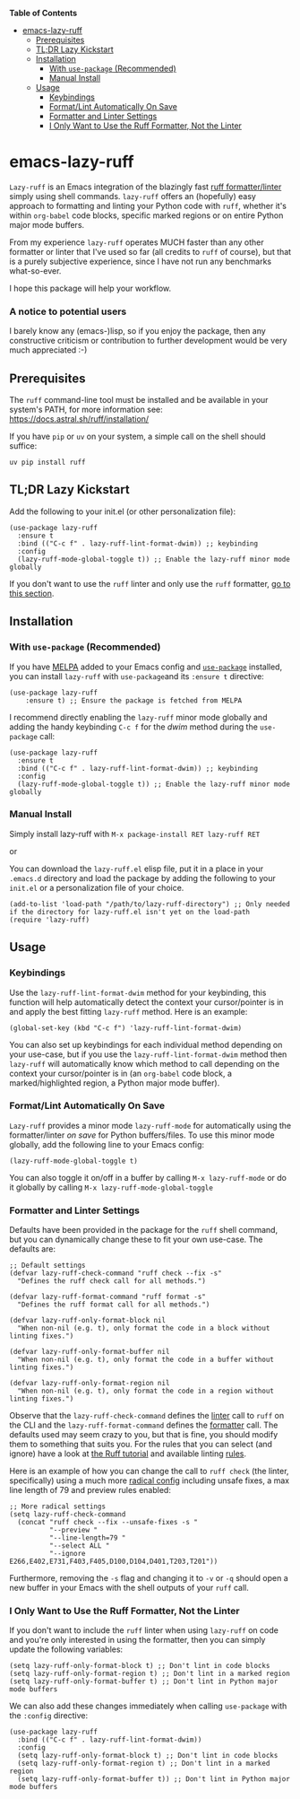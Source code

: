 <!-- TOC was generated using markdown-toc package for Emacs -->
<!-- markdown-toc start - Don't edit this section. Run M-x markdown-toc-refresh-toc -->
**Table of Contents**

- [emacs-lazy-ruff](#emacs-lazy-ruff)
    - [Prerequisites](#prerequisites)
    - [TL;DR Lazy Kickstart](#tldr-lazy-kickstart)
    - [Installation](#installation)
        - [With `use-package` (Recommended)](#with-use-package-recommended)
        - [Manual Install](#manual-install)
    - [Usage](#usage)
        - [Keybindings](#keybindings)
        - [Format/Lint Automatically On Save](#formatlint-automatically-on-save)
        - [Formatter and Linter Settings](#formatter-and-linter-settings)
        - [I Only Want to Use the Ruff Formatter, Not the Linter](#i-only-want-to-use-the-ruff-formatter-not-the-linter)

<!-- markdown-toc end -->
# emacs-lazy-ruff

`Lazy-ruff` is an Emacs integration of the blazingly fast [ruff
formatter/linter](https://docs.astral.sh/ruff) simply using shell
commands. `lazy-ruff` offers an (hopefully) easy approach to formatting and
linting your Python code with `ruff`, whether it's within `org-babel` code
blocks, specific marked regions or on entire Python major mode buffers.

From my experience `lazy-ruff` operates MUCH faster than any other formatter or
linter that I've used so far (all credits to `ruff` of course), but that is a
purely subjective experience, since I have not run any benchmarks what-so-ever.

I hope this package will help your workflow.

### A notice to potential users
I barely know any (emacs-)lisp, so if you enjoy the package, then any
constructive criticism or contribution to further development would be very
much appreciated :-)

## Prerequisites
The `ruff` command-line tool must be installed and be available in your
system's PATH, for more information see:
https://docs.astral.sh/ruff/installation/

If you have `pip` or `uv` on your system, a simple call on the shell should
suffice:

``` shell
uv pip install ruff
```

## TL;DR Lazy Kickstart

Add the following to your init.el (or other personalization file):

``` emacs-lisp
(use-package lazy-ruff
  :ensure t
  :bind (("C-c f" . lazy-ruff-lint-format-dwim)) ;; keybinding
  :config
  (lazy-ruff-mode-global-toggle t)) ;; Enable the lazy-ruff minor mode globally
```

If you don't want to use the `ruff` linter and only use the `ruff`
formatter, [go to this
section](#i-only-want-to-use-the-ruff-formatter-not-the-linter).

## Installation
### With `use-package` (Recommended)

If you have [MELPA](https://melpa.org/#/) added to your Emacs config and
[`use-package`](https://github.com/jwiegley/use-package) installed, you can
install `lazy-ruff` with `use-package`and its `:ensure t` directive:

``` emacs-lisp
(use-package lazy-ruff
    :ensure t) ;; Ensure the package is fetched from MELPA
```

I recommend directly enabling the `lazy-ruff` minor mode globally and adding
the handy keybinding `C-c f` for the *dwim* method during the `use-package`
call:

``` emacs-lisp
(use-package lazy-ruff
  :ensure t
  :bind (("C-c f" . lazy-ruff-lint-format-dwim)) ;; keybinding
  :config
  (lazy-ruff-mode-global-toggle t)) ;; Enable the lazy-ruff minor mode globally
```

### Manual Install
Simply install lazy-ruff with `M-x package-install RET lazy-ruff RET`

or

You can download the `lazy-ruff.el` elisp file, put it in a place in your
`.emacs.d` directory and load the package by adding the following to your
`init.el` or a personalization file of your choice.
``` emacs-lisp
(add-to-list 'load-path "/path/to/lazy-ruff-directory") ;; Only needed if the directory for lazy-ruff.el isn't yet on the load-path
(require 'lazy-ruff)
```

## Usage
### Keybindings

Use the `lazy-ruff-lint-format-dwim` method for your keybinding, this function
will help automatically detect the context your cursor/pointer is in and apply
the best fitting `lazy-ruff` method. Here is an example:

``` emacs-lisp
(global-set-key (kbd "C-c f") 'lazy-ruff-lint-format-dwim)
```

You can also set up keybindings for each individual method depending on your
use-case, but if you use the `lazy-ruff-lint-format-dwim` method then
`lazy-ruff` will automatically know which method to call depending on the
context your cursor/pointer is in (an `org-babel` code block, a
marked/highlighted region, a Python major mode buffer).

### Format/Lint Automatically On Save
`Lazy-ruff` provides a minor mode `lazy-ruff-mode` for automatically using the
formatter/linter *on save* for Python buffers/files. To use this minor mode
globally, add the following line to your Emacs config:

``` emacs-lisp
(lazy-ruff-mode-global-toggle t)
```

You can also toggle it on/off in a buffer by calling `M-x lazy-ruff-mode` or do
it globally by calling `M-x lazy-ruff-mode-global-toggle`

### Formatter and Linter Settings
Defaults have been provided in the package for the `ruff` shell command, but
you can dynamically change these to fit your own use-case. The defaults are:

``` emacs-lisp
;; Default settings
(defvar lazy-ruff-check-command "ruff check --fix -s"
  "Defines the ruff check call for all methods.")
  
(defvar lazy-ruff-format-command "ruff format -s"
  "Defines the ruff format call for all methods.")

(defvar lazy-ruff-only-format-block nil
  "When non-nil (e.g. t), only format the code in a block without linting fixes.")

(defvar lazy-ruff-only-format-buffer nil
  "When non-nil (e.g. t), only format the code in a buffer without linting fixes.")

(defvar lazy-ruff-only-format-region nil
  "When non-nil (e.g. t), only format the code in a region without linting fixes.")
```

Observe that the `lazy-ruff-check-command` defines the <ins>linter</ins> call
to `ruff` on the CLI and the `lazy-ruff-format-command` defines the
<ins>formatter</ins> call. The defaults used may seem crazy to you, but that is
fine, you should modify them to something that suits you. For the rules that
you can select (and ignore) have a look at [the Ruff
tutorial](https://docs.astral.sh/ruff/tutorial/) and available linting
[rules](https://docs.astral.sh/ruff/rules/).

Here is an example of how you can change the call to `ruff check` (the linter,
specifically) using a much more [radical
config](https://docs.astral.sh/ruff/configuration/#full-command-line-interface)
including unsafe fixes, a max line length of 79 and preview rules enabled:

``` emacs-lisp
;; More radical settings
(setq lazy-ruff-check-command
  (concat "ruff check --fix --unsafe-fixes -s "
          "--preview "
          "--line-length=79 "
          "--select ALL "
          "--ignore E266,E402,E731,F403,F405,D100,D104,D401,T203,T201"))
```

Furthermore, removing the `-s` flag and changing it to `-v` or `-q` should open
a new buffer in your Emacs with the shell outputs of your `ruff` call.

### I Only Want to Use the Ruff Formatter, Not the Linter

If you don't want to include the `ruff` linter when using `lazy-ruff` on
code and you're only interested in using the formatter, then you can simply
update the following variables:

``` emacs-lisp
(setq lazy-ruff-only-format-block t) ;; Don't lint in code blocks
(setq lazy-ruff-only-format-region t) ;; Don't lint in a marked region
(setq lazy-ruff-only-format-buffer t) ;; Don't lint in Python major mode buffers
```

We can also add these changes immediately when calling `use-package` with the
`:config` directive:

``` emacs-lisp
(use-package lazy-ruff
  :bind (("C-c f" . lazy-ruff-lint-format-dwim))
  :config
  (setq lazy-ruff-only-format-block t) ;; Don't lint in code blocks
  (setq lazy-ruff-only-format-region t) ;; Don't lint in a marked region
  (setq lazy-ruff-only-format-buffer t)) ;; Don't lint in Python major mode buffers
```
